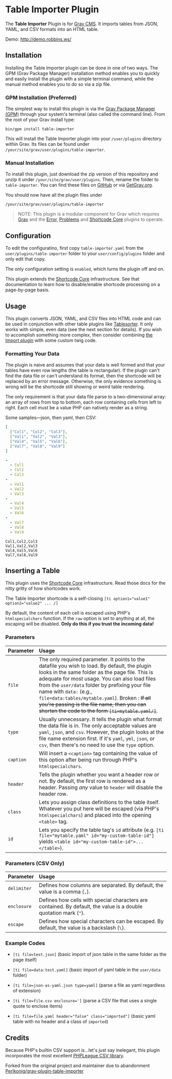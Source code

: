 # Table Importer Plugin

The **Table Importer** Plugin is for [Grav CMS](http://github.com/getgrav/grav). It imports tables from JSON, YAML, and CSV formats into an HTML table.

Demo: http://demo.robbins.ws/

## Installation

Installing the Table Importer plugin can be done in one of two ways. The GPM (Grav Package Manager) installation method enables you to quickly and easily install the plugin with a simple terminal command, while the manual method enables you to do so via a zip file.

### GPM Installation (Preferred)

The simplest way to install this plugin is via the [Grav Package Manager (GPM)](http://learn.getgrav.org/advanced/grav-gpm) through your system's terminal (also called the command line).  From the root of your Grav install type:

    bin/gpm install table-importer

This will install the Table Importer plugin into your `/user/plugins` directory within Grav. Its files can be found under `/your/site/grav/user/plugins/table-importer`.

### Manual Installation

To install this plugin, just download the zip version of this repository and unzip it under `/your/site/grav/user/plugins`. Then, rename the folder to `table-importer`. You can find these files on [GitHub](https://github.com/Perlkonig/grav-plugin-table-importer) or via [GetGrav.org](http://getgrav.org/downloads/plugins#extras).

You should now have all the plugin files under

    /your/site/grav/user/plugins/table-importer
	
> NOTE: This plugin is a modular component for Grav which requires [Grav](http://github.com/getgrav/grav) and the [Error](https://github.com/getgrav/grav-plugin-error), [Problems](https://github.com/getgrav/grav-plugin-problems) and [Shortcode Core](https://github.com/getgrav/grav-plugin-shortcode-core) plugins to operate.

## Configuration

To edit the configuratino, first copy `table-importer.yaml` from the `user/plugins/table-importer` folder to your `user/config/plugins` folder and only edit that copy. 

The only configuration setting is `enabled`, which turns the plugin off and on.

This plugin extends the [Shortcode Core](https://github.com/getgrav/grav-plugin-shortcode-core) infrastructure. See that documentation to learn how to disable/enable shortcode processing on a page-by-page basis.

## Usage

This plugin converts JSON, YAML, and CSV files into HTML code and can be used in conjunction with other table plugins like [Tablesorter](https://github.com/Perlkonig/grav-plugin-tablesorter). It only works with simple, even data (see the next section for details). If you wish to accomplish something more complex, then consider combining [the Import plugin](https://github.com/Deester4x4jr/grav-plugin-import) with some custom twig code.

### Formatting Your Data

The plugin is naive and assumes that your data is well formed and that your tables have even row lengths (the table is rectangular). If the plugin can't find the data file or can't understand its format, then the shortcode will be replaced by an error message. Otherwise, the only evidence something is wrong will be the shortcode still showing or weird table rendering.

The only requirement is that your data file parse to a two-dimensional array: an array of rows from top to bottom, each row containing cells from left to right. Each cell must be a value PHP can natively render as a string.

Some samples—json, then yaml, then CSV:

```json
[
  ["Col1", "Col2", "Col3"],
  ["Val1", "Val2", "Val3"],
  ["Val4", "Val5", "Val6"],
  ["Val7", "Val8", "Val9"]
]
```

```yaml
-
  - Col1
  - Col2
  - Col3
-
  - Val1
  - Val2
  - Val3
-
  - Val4
  - Val5
  - Val6
-
  - Val7
  - Val8
  - Val9
```

```csv
Col1,Col2,Col3
Val1,Val2,Val3
Val4,Val5,Val6
Val7,Val8,Val9
```

## Inserting a Table

This plugin uses the [Shortcode Core](https://github.com/getgrav/grav-plugin-shortcode-core) infrastructure. Read those docs for the nitty gritty of how shortcodes work.

The Table Importer shortcode is a self-closing `[ti option1="value1" option2="value2" ... /]`

By default, the content of each cell is escaped using PHP's `htmlspecialchars` function. If the `raw` option is set to anything at all, the escaping will be disabled. **Only do this if you trust the incoming data!**

### Parameters

| Parameter | Usage |
|:---|:---|
|`file` |The only required parameter. It points to the datafile you wish to load. By default, the plugin looks in the same folder as the page file. This is adequate for most usage. You can also load files from the `user/data` folder by prefixing your file name with `data:` (e.g., `file=data:tables/mytable.yaml`). Broken : ~~If all you're passing is the file name, then you can shorten the code to the form `[ti=mytable.yaml/]`~~.
|`type` |Usually unnecessary. It tells the plugin what format the data file is in. The only acceptable values are `yaml`, `json`, and `csv`. However, the plugin looks at the file name extension first. If it's `yaml`, `yml`, `json`, or `csv`, then there's no need to use the `type` option. 
|`caption` |Will insert a `<caption>` tag containing the value of this option after being run through PHP's `htmlspecialchars`.
|`header` | Tells the plugin whether you want a header row or not. By default, the first row is rendered as a header. Passing *any* value to `header` will disable the header row.
|`class` |Lets you assign class definitions to the table itself. Whatever you put here will be escaped (via PHP's `htmlspecialchars`) and placed into the opening `<table>` tag.
|`id` |Lets you specify the table tag's `id` attribute (e.g. `[ti file="mytable.yaml" id="my-custom-table-id"]` yields `<table id="my-custom-table-id">...</table>`).

### Parameters (CSV Only)
| Parameter | Usage |
|:---|:---|
|`delimiter` |Defines how columns are separated. By default, the value is a comma (`,`).
|`enclosure` |Defines how cells with special characters are contained. By default, the value is a double quotation mark (`"`).
|`escape` |Defines how special characters can be escaped. By default, the value is a backslash (`\`).

### Example Codes

* `[ti file=test.json]` (basic import of json table in the same folder as the page itself)

* `[ti file=data:test.yaml]` (basic import of yaml table in the `user/data` folder)

* `[ti file=json-as-yaml.json type=yaml]` (parse a file as yaml regardless of extension)

* `[ti file=file.csv enclosure=']` (parse a CSV file that uses a single quote to enclose items)

* `[ti file=file.yaml header="false" class="imported"]` (basic yaml table with no header and a class of `imported`)

## Credits

Because PHP's builtin CSV support is...let's just say inelegant, this plugin incorporates the most excellent [PHPLeague CSV library](http://csv.thephpleague.com/).

Forked from the original project and maintainer due to abandonment [Perlkonig/grav-plugin-table-importer](https://github.com/Perlkonig/grav-plugin-table-importer)
